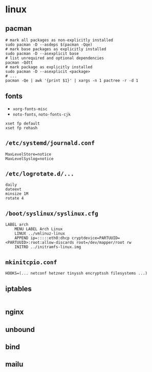 # linux

## pacman

```
# mark all packages as non-explicitly installed
sudo pacman -D --asdeps $(pacman -Qqe)
# mark base packages as explicitly installed
sudo pacman -D --asexplicit base
# list unrequired and optional dependencies
pacman -Qdtt
# mark package as explicitly installed
sudo pacman -D --asexplicit <package>
# ...
pacman -Qe | awk '{print $1}' | xargs -n 1 pactree -r -d 1
```

## fonts

- `xorg-fonts-misc`
- `noto-fonts`, `noto-fonts-cjk`

```
xset fp default
xset fp rehash
```

## `/etc/systemd/journald.conf`

```
MaxLevelStore=notice
MaxLevelSyslog=notice
```

## `/etc/logrotate.d/...`

```
daily
dateext
minsize 1M
rotate 4
```

## `/boot/syslinux/syslinux.cfg`

```
LABEL arch
    MENU LABEL Arch Linux
    LINUX ../vmlinuz-linux
    APPEND ip=:::::eth0:dhcp cryptdevice=PARTUUID=<PARTUUID>:root:allow-discards root=/dev/mapper/root rw
    INITRD ../initramfs-linux.img
```

## `mkinitcpio.conf`

```
HOOKS=(... netconf hetzner tinyssh encryptssh filesystems ...)
```

## iptables

```
```

## nginx

## unbound

## bind

## mailu

